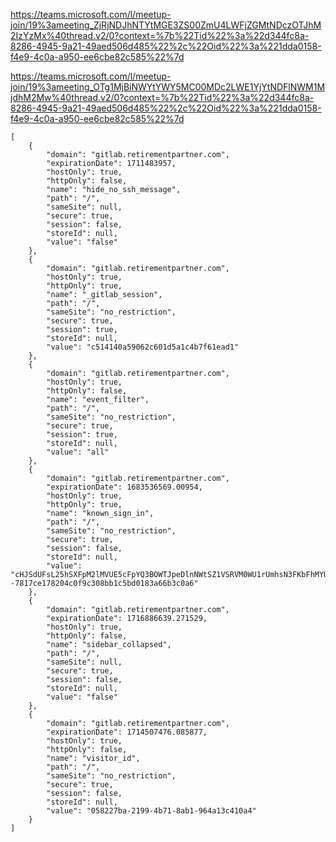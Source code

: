 https://teams.microsoft.com/l/meetup-join/19%3ameeting_ZjRjNDJhNTYtMGE3ZS00ZmU4LWFjZGMtNDczOTJhM2IzYzMx%40thread.v2/0?context=%7b%22Tid%22%3a%22d344fc8a-8286-4945-9a21-49aed506d485%22%2c%22Oid%22%3a%221dda0158-f4e9-4c0a-a950-ee6cbe82c585%22%7d

https://teams.microsoft.com/l/meetup-join/19%3ameeting_OTg1MjBiNWYtYWY5MC00MDc2LWE1YjYtNDFlNWM1MjdhM2Mw%40thread.v2/0?context=%7b%22Tid%22%3a%22d344fc8a-8286-4945-9a21-49aed506d485%22%2c%22Oid%22%3a%221dda0158-f4e9-4c0a-a950-ee6cbe82c585%22%7d



```
[
    {
        "domain": "gitlab.retirementpartner.com",
        "expirationDate": 1711483957,
        "hostOnly": true,
        "httpOnly": false,
        "name": "hide_no_ssh_message",
        "path": "/",
        "sameSite": null,
        "secure": true,
        "session": false,
        "storeId": null,
        "value": "false"
    },
    {
        "domain": "gitlab.retirementpartner.com",
        "hostOnly": true,
        "httpOnly": true,
        "name": "_gitlab_session",
        "path": "/",
        "sameSite": "no_restriction",
        "secure": true,
        "session": true,
        "storeId": null,
        "value": "c514140a59062c601d5a1c4b7f61ead1"
    },
    {
        "domain": "gitlab.retirementpartner.com",
        "hostOnly": true,
        "httpOnly": false,
        "name": "event_filter",
        "path": "/",
        "sameSite": "no_restriction",
        "secure": true,
        "session": true,
        "storeId": null,
        "value": "all"
    },
    {
        "domain": "gitlab.retirementpartner.com",
        "expirationDate": 1683536569.00954,
        "hostOnly": true,
        "httpOnly": true,
        "name": "known_sign_in",
        "path": "/",
        "sameSite": "no_restriction",
        "secure": true,
        "session": false,
        "storeId": null,
        "value": "cHJSdUFsL25hSXFpM2lMVUE5cFpYQ3BOWTJpeDlnNWtSZ1VSRVM0WU1rUmhsN3FKbFhMYUZCVjdxUnNJUDJRaHpkekpOZ3hNdFBVcEFIME5RamgyVC9nRXR3MkZVbGpHVW5mVHhTcy81ZkVpSkRkUXVXcklwYUxQWXErSFJaOHgtLSt0VFpRR2xmNHB3bW00Rzk3dlk5cVE9PQ%3D%3D--7817ce178204c0f9c308bb1c5bd0183a66b3c0a6"
    },
    {
        "domain": "gitlab.retirementpartner.com",
        "expirationDate": 1716886639.271529,
        "hostOnly": true,
        "httpOnly": false,
        "name": "sidebar_collapsed",
        "path": "/",
        "sameSite": null,
        "secure": true,
        "session": false,
        "storeId": null,
        "value": "false"
    },
    {
        "domain": "gitlab.retirementpartner.com",
        "expirationDate": 1714507476.085877,
        "hostOnly": true,
        "httpOnly": false,
        "name": "visitor_id",
        "path": "/",
        "sameSite": "no_restriction",
        "secure": true,
        "session": false,
        "storeId": null,
        "value": "058227ba-2199-4b71-8ab1-964a13c410a4"
    }
]
```
